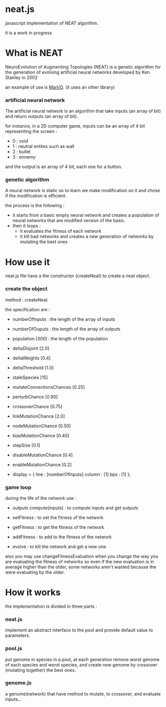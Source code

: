 # neat.js

javascript implementation of NEAT algorithm.

it is a work in progress

# What is NEAT

NeuroEvolution of Augmenting Topologies (NEAT) is a genetic 
algorithm for the generation of evolving artificial neural 
networks developed by Ken Stanley in 2002

an example of use is [MarI/O](https://www.youtube.com/results?search_query=marI%2FO&page=&utm_source=opensearch). (it uses an other library)

### artificial neural network

The artificial neural network is an algorithm that take inputs
(an array of bit) and return outputs (an array of bit).

for instance, in a 2D computer game, inputs can be an array of
4 bit representing the screen : 
* 0 : void
* 1 : neutral entites such as wall
* 2 : bullet
* 3 : ennemy

and the output is an array of 4 bit, each one for a button.

### genetic algorithm

A neural network is static so to learn we make 
modification on it and chose if the modification is
efficient.

the process is the following :
* it starts from a basic empty neural network and creates
a population of neural networks that are modified version
of the basic.
* then it loops :
  * it evaluates the fitness of each network
  * it kill bad networks and creates a new generation 
of networks by mutating the best ones

# How use it

neat.js file have a the constructor (createNeat) to 
create a neat object.

### create the object 

method : createNeat

the specification are :

* numberOfInputs 									: the length of the array of inputs
* numberOfOuputs									: the length of the array of outputs

* population					[300]				: the length of the population
* deltaDisjoint 				[2.0]
* deltaWeights 					[0.4]
* deltaThreshold 				[1.0]
* staleSpecies 					[15]
* mutateConnectionsChances 		[0.25]
* perturbChance 				[0.90]
* crossoverChance 				[0.75]
* linkMutationChance 			[2.0]
* nodeMutationChance 			[0.50]
* biasMutationChance 			[0.40]
* stepSize						[0.1]
* disableMutationChance 		[0.4]
* enableMutationChance			[0.2]
* display = {
		line : 					[numberOfInputs]
		column : 				[1]
		bps : 					[1]
	};

### game loop

during the life of the network use :
* outputs compute(inputs) : to compute inputs and get outputs

* setFitness : to set the fitness of the network

* getFitness : to get the fitness of the network

* addFitness : to add to the fitness of the network

* evolve : to kill the network and get a new one

also you may use changeFitnessEvaluation when you change 
the way you are evaluating the fitness of networks so
even if the new evaluation is in average higher than the older,
some networks aren't wasted because the were evaluating by the
older.

# How it works 

the implementation is divided in three parts :

### neat.js 
implement an abstract interface to the pool and 
provide default value to parameters.

### pool.js
put genome in species in a pool, at each generation
remove worst genome of each species and worst species,
and create new genome by crossover (mutating together) 
the best ones.

### genome.js
a genome(network) that have method to mutate, to crossover,
and evaluate inputs...
